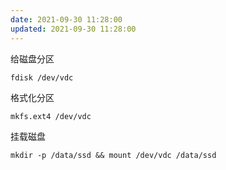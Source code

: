 ```yaml
---
date: 2021-09-30 11:28:00
updated: 2021-09-30 11:28:00
---
```




给磁盘分区

```
fdisk /dev/vdc
```

格式化分区

```
mkfs.ext4 /dev/vdc 
```

挂载磁盘

```
mkdir -p /data/ssd && mount /dev/vdc /data/ssd
```
